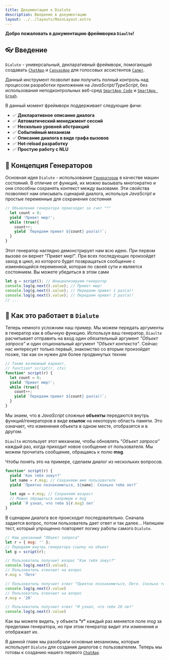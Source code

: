 ```yaml
---
title: Документация к Dialute
description: Введение в документацию
layout: ../../layouts/MainLayout.astro
---
```


**Добро пожаловать в документацию фреймворка `Diaulte`!**

## 👓 Введение
`Dialute` - универсальный, декларативный фреймворк, помогающий создавать [`ChatApp`](https://developers.sber.ru/docs/ru/va/background/basics/chatapp) и [`CanvasApp`](https://developers.sber.ru/docs/ru/va/background/basics/canvasapp) для голосовых ассистентов [`Салют`](https://salute.sber.ru/). 

Данный инструмент позволит вам получить полный контроль над процессом разработки приложения на _JavaScript/TypeScript_, без использования неподконтрольных веб-сред [`SmartApp Code`](https://developers.sber.ru/docs/ru/va/reference/code/overview) и [`SmartApp Grpah`](https://developers.sber.ru/docs/ru/va/reference/graph/overview).

В данный момент фреймворк поддерживает следующие фичи:
- ✅ **Декларативное описание диалога**
- ✅ **Автоматический менеджмент сессий**
- ✅ **Несколько уровней абстракций**
- ✅ **Событийный механизм**
- ✅ **Описание диалога в виде графа вызовов**
- ✅ **Hot-reload разработку**
- ✅ **Простую работу с NLU**

## 💎 Концепция Генераторов
Основная идея `Dialute` - использование [`Генераторов`](https://learn.javascript.ru/generator) в качестве машин состояний. В отличие от функций, их можно вызывать многократно и они способны сохранять контекст между вызовами. Эти свойства позволяют нам описывать сценарий диалога, используя _JavaScript_ и простые переменные для сохранения состояния
```js
// Объявление генератора происходит за счет "*"
  let count = 0;
  yield 'Привет мир!';
  while (true){
    count++;
    yield `Передаем привет ${count} раз(а)!`;
  }
}
```
Этот генератор наглядно демонстрирует нам всю идею. При первом вызове он вернет "Привет мир!". При всех последующих произойдет заход в цикл, из которого будет позвращаться сообщение с изменяющейся переменной, которая по своей сути и является состоянием. Вы можете убедиться в этом сами
```js
let g = script(); // Инициализируем генератор
console.log(g.next().value); // Привет мир!
console.log(g.next().value); // Передаем привет 1 раз(а)!
console.log(g.next().value); // Передаем привет 2 раз(а)!
// ...
```
## 🧶 Как это работает в `Dialute`
Теперь немного усложним наш пример. Мы можем передать аргументы в генератор как в обычную функцию. Используя ваш генератор, `Diaulte` расчитывает отправить на вход один обязательный аргумент _"Объект запроса"_ и один опциональный аргумент _"Объект контекста"_. Сейчас нас интересует только первый, знакомство со вторым произойдет позже, так как он нужен для более продвинутых техник

```js
// Также возможный вариант.
// function* script(r, ctx)
function* script(r) {
  let count = 0;
  yield 'Привет мир!';
  while (true){
    count++;
    yield `Передаем привет ${count} раз(а)!`;
  }
}
```

Мы знаем, что в _JavaScript_ сложные __объекты__ передаются внутрь функций/генераторов в виде __ссылок__ на некоторую область памяти. Это означает, что изменения объекта в одном месте, отобразятся и в другом. 

`Diaulte` использует этот механизм, чтобы обновлять _"Объект запроса"_ каждый раз, когда приходит новое сообщение от пользователя. Мы можем прочитать сообщение, обращаясь к полю __msg__.

Чтобы понять это на примере, сделаем диалог из нескольких вопросов.
```js
function* script(r) {
  yield 'Как тебя зовут?'
  let name = r.msg; // Сохраняем имя пользователя
  yield `Приятно познакомиться, ${name}. Сколько тебе лет?`

  let age = r.msg; // Сохраняем возраст
  // Можно обращаться напрямую к msg
  yield `Я узнал, что тебе ${r.msg} лет`
}
```
В сценарии диалога все происходит последовательно. Сначала задается вопрос, потом пользователь дает ответ и так далее...
Напишем тест, который упрощенно повторяет логику работы самого `Dialute`.

```js
// Наш урезанный "Объект запроса"
let r = { msg: '' };
// Передаем внутрь генератора ссылку на объект
let g = script(r);

// Пользователь получает вопрос "Как тебя зовут?"
console.log(g.next().value); 
// Пользователь отвечает на вопрос
r.msg = 'Петя' 

// Пользователь получает ответ "Приятно познакомиться, Петя. Сколько тебе лет?"
console.log(g.next().value) 
// Пользователь отвечает на вопрос
r.msg = '20'

// Пользователь получает ответ "Я узнал, что тебе 20 лет"
console.log(g.next().value) 

```
Как вы можете видеть, у объекта __"r"__ каждый раз меняется поле _msg_ за пределами генератора, но при этом генератор видит эти изменения и отображает их.

В данной главе мы разобрали основные механизмы, которые использует `Dialute` для создания диалогов с пользователем. Теперь мы готовы к созданию нашего первого [`ChatApp`](https://developers.sber.ru/docs/ru/va/background/basics/chatapp)
